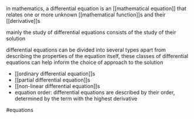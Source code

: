 in mathematics, a differential equation is an [[mathematical equation]] that relates one or more unknown [[mathematical function]]s and their [[derivative]]s

mainly the study of differential equations consists of the study of their solution 

differential equations can be divided into several types 
apart from describing the properties of the equation itself, these classes of differential equations can help inform the choice of approach to the solution

- [[ordinary differential equation]]s
- [[partial differential equation]]s
- [[non-linear differential equation]]s
- equation order: differential equations are described by their order, determined by the term with the highest derivative 

#equations